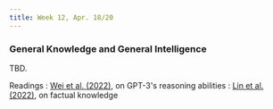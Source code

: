 ```yaml
---
title: Week 12, Apr. 18/20
---
```


### General Knowledge and General Intelligence
TBD.

Readings
: [Wei et al. (2022)](https://arxiv.org/abs/2201.11903), on GPT-3's reasoning abilities
: [Lin et al. (2022)](https://aclanthology.org/2022.acl-long.229/), on factual knowledge

